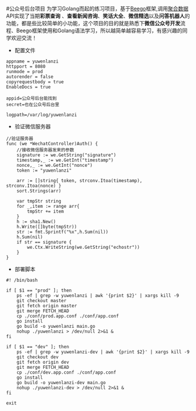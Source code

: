 #公众号后台项目
为学习Golang而起的练习项目，基于[Beego](https://beego.me/)框架,调用[聚合数据](https://www.juhe.cn/) API实现了当期**彩票查询**
、**查看新闻咨询**、**笑话大全**、**微信精选**以及**问答机器人**的功能，都是些比较简单的小功能，这个项目的目的就是熟悉下**微信公众号开发**流程、Beego框架使用和Golang语法学习，所以越简单越容易学习，有感兴趣的同学欢迎交流！

* 配置文件
```
appname = yuwenlanzi
httpport = 8080
runmode = prod
autorender = false
copyrequestbody = true
EnableDocs = true

appid=公众号后台能找到
secret=也在公众号后台里

logpath=/var/log/yuwenlanzi
```

* 验证微信服务器
```
//验证服务器
func (we *WechatController)Auth() {
	//接收微信服务器发来的参数
	signature := we.GetString("signature")
	timestamp,_ := we.GetInt("timestamp")
	nonce,_ := we.GetInt("nonce")
	token := "yuwenlanzi"

	arr := []string{ token, strconv.Itoa(timestamp), strconv.Itoa(nonce) }
	sort.Strings(arr)

	var tmpStr string
	for _,item := range arr{
		tmpStr += item
	}
	h := sha1.New()
	h.Write([]byte(tmpStr))
	str := fmt.Sprintf("%x",h.Sum(nil))
	h.Sum(nil)
	if str == signature {
		we.Ctx.WriteString(we.GetString("echostr"))
	}
}
```
* 部署脚本
```$xslt
#! /bin/bash

if [ $1 == "prod" ]; then
    ps -ef | grep -w yuwenlanzi | awk '{print $2}' | xargs kill -9
    git checkout master
    git fetch origin master
    git merge FETCH_HEAD
    cp ./conf/prod.app.conf ./conf/app.conf
    go install
    go build -o yuwenlanzi main.go
    nohup ./yuwenlanzi > /dev/null 2>&1 &
fi

if [ $1 == "dev" ]; then
    ps -ef | grep -w yuwenlanzi-dev | awk '{print $2}' | xargs kill -9
    git checkout dev
    git fetch origin dev
    git merge FETCH_HEAD
    cp ./conf/dev.app.conf ./conf/app.conf
    go install
    go build -o yuwenlanzi-dev main.go
    nohup ./yuwenlanzi-dev > /dev/null 2>&1 &
fi

exit
```
